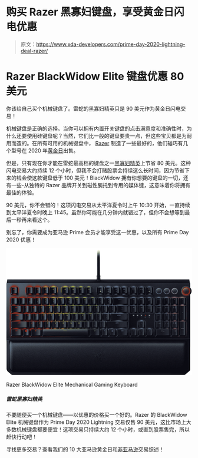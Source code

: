 # 购买 Razer 黑寡妇键盘，享受黄金日闪电优惠

> 原文：<https://www.xda-developers.com/prime-day-2020-lightning-deal-razer/>

# Razer BlackWidow Elite 键盘优惠 80 美元

你该给自己买个机械键盘了。雷蛇的黑寡妇精英只是 90 美元作为黄金日闪电交易！

机械键盘是正确的选择。当你可以拥有内置开关键盘的点击满意度和准确性时，为什么还要使用硅键盘呢？当然，它们比一般的键盘要贵一点，但这些宝贝都是为耐用而造的。在所有可用的机械键盘中， [Razer](https://www.amazon.com/deal/89b45e32?tag=xda-25dqveq-20&ascsubtag=UUxdaUeUpU30182&asc_refurl=https%3A%2F%2Fwww.xda-developers.com%2Fprime-day-2020-lightning-deal-razer%2F&asc_campaign=Short-Term) 制造了一些最好的，他们碰巧有几个型号在 2020 年[黄金日](https://www.amazon.com/primeday?tag=xda-25dqveq-20&ascsubtag=UUxdaUeUpU30182&asc_refurl=https%3A%2F%2Fwww.xda-developers.com%2Fprime-day-2020-lightning-deal-razer%2F&asc_campaign=Short-Term)出售。

但是，只有现在你才能在雷蛇最高档的键盘之一[黑寡妇精英](https://www.amazon.com/dp/B07FFCN3DJ?tag=xda-25dqveq-20&ascsubtag=UUxdaUeUpU30182&asc_refurl=https%3A%2F%2Fwww.xda-developers.com%2Fprime-day-2020-lightning-deal-razer%2F&asc_campaign=Short-Term)上节省 80 美元。这种闪电交易大约持续 12 个小时，但我不会打赌股票会持续这么长时间，因为节省下来的钱会使这款键盘低于 100 美元！BlackWidow 拥有你想要的键盘的一切，还有一些-从独特的 Razer 品牌开关到磁性腕托到专用的媒体键，这意味着你将拥有最佳的体验。

90 美元，你不会错的！这项闪电交易从太平洋夏令时上午 10:30 开始，一直持续到太平洋夏令时晚上 11:45。虽然你可能在几分钟内就错过了，但你不会想等到最后一秒再来看这个。

别忘了，你需要成为亚马逊 Prime 会员才能享受这一优惠，以及所有 Prime Day 2020 优惠！

 <picture>![Don't just get any mechanical keyboard--get a great one, at a great price. Razer's BlackWidow Elite Mechanical Keyboard is only $90 as a Prime Day 2020 Lightning Deal, and that's cheaper than most mechanical keyboards on the market! This deal only last about twelve hours, or until stock runs out, so act fast!](img/d99edbaefa999ab83b52e89c743cdf2a.png)</picture> 

Razer BlackWidow Elite Mechanical Gaming Keyboard

##### 雷蛇黑寡妇精英

不要随便买一个机械键盘——以优惠的价格买一个好的。Razer 的 BlackWidow Elite 机械键盘作为 Prime Day 2020 Lightning 交易仅售 90 美元，这比市场上大多数机械键盘都要便宜！这项交易只持续大约 12 个小时，或直到股票售完，所以赶快行动吧！

寻找更多交易？查看我们的 10 大亚马逊黄金日和[非亚马逊](https://www.xda-developers.com/10-non-amazon-prime-day-deals/)交易综述！